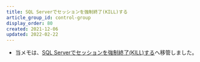 ```yaml
---
title: SQL Serverでセッションを強制終了(KILL)する
article_group_id: control-group
display_order: 80
created: 2021-12-06
updated: 2022-02-22
---
```

- 当メモは、[SQL Serverでセッションを強制終了(KILL)する](https://thinktwice.tech/it/sqlserver/kill_a_session/)へ移管しました。